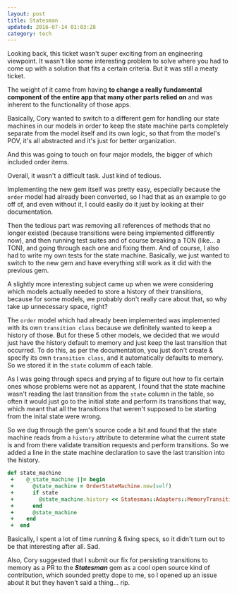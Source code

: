 ```yaml
---
layout: post
title: Statesman
updated: 2016-07-14 01:03:28
category: tech
---
```


Looking back, this ticket wasn't super exciting from an engineering viewpoint. It wasn't like some interesting problem to solve where you had to come up with a solution that fits a certain criteria. But it was still a meaty ticket.

The weight of it came from having **to change a really fundamental component of the entire app that many other parts relied on** and was inherent to the functionality of those apps.

Basically, Cory wanted to switch to a different gem for handling our state machines in our models in order to keep the state machine parts completely separate from the model itself and its own logic, so that from the model's POV, it's all abstracted and it's just for better organization.

And this was going to touch on four major models, the bigger of which included order items.

Overall, it wasn't a difficult task. Just kind of tedious.

Implementing the new gem itself was pretty easy, especially because the `order` model had already been converted, so I had that as an example to go off of, and even without it, I could easily do it just by looking at their documentation.

Then the tedious part was removing all references of methods that no longer existed (because transitions were being implemented differently now), and then running test suites and of course breaking a TON (like... a TON), and going through each one and fixing them. And of course, I also had to write my own tests for the state machine. Basically, we just wanted to switch to the new gem and have everything still work as it did with the previous gem.

A slightly more interesting subject came up when we were considering which models actually needed to store a history of their transitions, because for some models, we probably don't really care about that, so why take up unnecessary space, right?

The `order` model which had already been implemented was implemented with its own `transition class` because we definitely wanted to keep a history of those. But for these 5 other models, we decided that we would just have the history default to memory and just keep the last transition that occurred. To do this, as per the documentation, you just don't create & specify its own `transition class`, and it automatically defaults to memory. So we stored it in the `state` columm of each table.

As I was going through specs and prying af to figure out how to fix certain ones whose problems were not as apparent, I found that the state machine wasn't reading the last transition from the `state` column in the table, so often it would just go to the initial state and perform its transitions that way, which meant that all the transitions that weren't supposed to be starting from the inital state were wrong.

So we dug through the gem's source code a bit and found that the state machine reads from a `history` attribute to determine what the current state is and from there validate transition requests and perform transitions. So we added a line in the state machine declaration to save the last transition into the history.

```ruby
def state_machine
 +    @_state_machine ||= begin
 +      @state_machine = OrderStateMachine.new(self)
 +      if state
 +        @state_machine.history << Statesman::Adapters::MemoryTransition.new(state, 0)
 +      end
 +      @state_machine
 +    end
 +  end
```

Basically, I spent a lot of time running & fixing specs, so it didn't turn out to be that interesting after all. Sad.

Also, Cory suggested that I submit our fix for persisting transitions to memory as a PR to the ***Statesman*** gem as a cool open source kind of contribution, which sounded pretty dope to me, so I opened up an issue about it but they haven't said a thing... rip.
